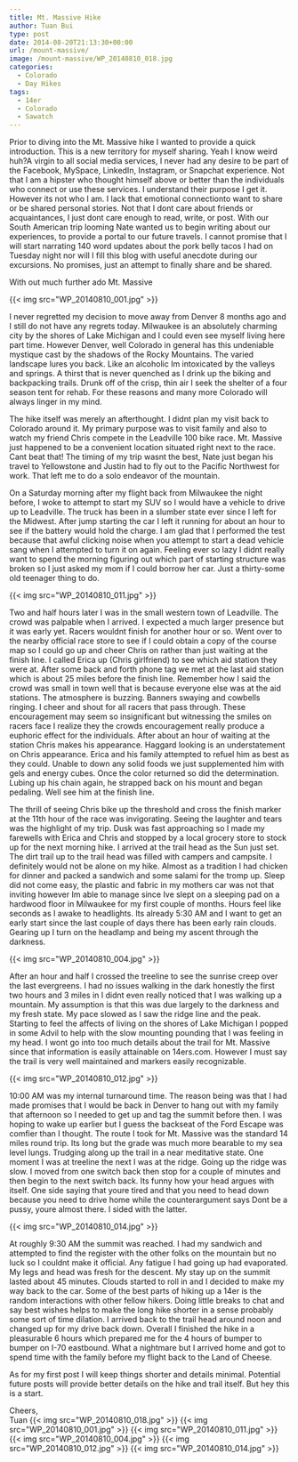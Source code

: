```yaml
---
title: Mt. Massive Hike
author: Tuan Bui
type: post
date: 2014-08-20T21:13:30+00:00
url: /mount-massive/
image: /mount-massive/WP_20140810_018.jpg
categories:
  - Colorado
  - Day Hikes
tags:
  - 14er
  - Colorado
  - Sawatch
---
```

Prior to diving into the Mt. Massive hike I wanted to provide a quick introduction. This is a new territory for myself  sharing. Yeah I know  weird huh?A virgin to all social media services, I never had any desire to be part of the Facebook, MySpace, LinkedIn, Instagram, or Snapchat experience. Not that I am a hipster who thought himself above or better than the individuals who connect or use these services. I understand their purpose  I get it. However its not who I am. I lack that emotional connectionto want to share or be shared personal stories. Not that I dont care about friends or acquaintances, I just dont care enough to read, write, or post. With our South American trip looming Nate wanted us to begin writing about our experiences, to provide a portal to our future travels. I cannot promise that I will start narrating 140 word updates about the pork belly tacos I had on Tuesday night nor will I fill this blog with useful anecdote during our excursions. No promises, just an attempt to finally share and be shared.

With out much further ado Mt. Massive



{{< img src="WP_20140810_001.jpg" >}}

I never regretted my decision to move away from Denver 8 months ago and I still do not have any regrets today. Milwaukee is an absolutely charming city by the shores of Lake Michigan and I could even see myself living here part time. However Denver, well Colorado in general has this undeniable mystique cast by the shadows of the Rocky Mountains. The varied landscape lures you back. Like an alcoholic Im intoxicated by the valleys and springs. A thirst that is never quenched as I drink up the biking and backpacking trails. Drunk off of the crisp, thin air I seek the shelter of a four season tent for rehab. For these reasons and many more Colorado will always linger in my mind.

The hike itself was merely an afterthought. I didnt plan my visit back to Colorado around it. My primary purpose was to visit family and also to watch my friend Chris compete in the Leadville 100 bike race. Mt. Massive just happened to be a convenient location situated right next to the race. Cant beat that! The timing of my trip wasnt the best, Nate just began his travel to Yellowstone and Justin had to fly out to the Pacific Northwest for work. That left me to do a solo endeavor of the mountain.

On a Saturday morning after my flight back from Milwaukee the night before, I woke to attempt to start my SUV so I would have a vehicle to drive up to Leadville. The truck has been in a slumber state ever since I left for the Midwest. After jump starting the car I left it running for about an hour to see if the battery would hold the charge. I am glad that I performed the test because that awful clicking noise when you attempt to start a dead vehicle sang when I attempted to turn it on again. Feeling ever so lazy I didnt really want to spend the morning figuring out which part of starting structure was broken so I just asked my mom if I could borrow her car. Just a thirty-some old teenager thing to do.

{{< img src="WP_20140810_011.jpg" >}}



Two and half hours later I was in the small western town of Leadville. The crowd was palpable when I arrived. I expected a much larger presence but it was early yet. Racers wouldnt finish for another hour or so. Went over to the nearby official race store to see if I could obtain a copy of the course map so I could go up and cheer Chris on rather than just waiting at the finish line. I called Erica up (Chris girlfriend) to see which aid station they were at. After some back and forth phone tag we met at the last aid station which is about 25 miles before the finish line. Remember how I said the crowd was small in town well that is because everyone else was at the aid stations. The atmosphere is buzzing. Banners swaying and cowbells ringing. I cheer and shout for all racers that pass through. These encouragement may seem so insignificant but witnessing the smiles on racers face I realize they the crowds encouragement really produce a euphoric effect for the individuals. After about an hour of waiting at the station Chris makes his appearance. Haggard looking is an understatement on Chris appearance. Erica and his family attempted to refuel him as best as they could. Unable to down any solid foods we just supplemented him with gels and energy cubes. Once the color returned so did the determination. Lubing up his chain again, he strapped back on his mount and began pedaling. Well see him at the finish line.

The thrill of seeing Chris bike up the threshold and cross the finish marker at the 11th hour of the race was invigorating. Seeing the laughter and tears was the highlight of my trip. Dusk was fast approaching so I made my farewells with Erica and Chris and stopped by a local grocery store to stock up for the next morning hike. I arrived at the trail head as the Sun just set. The dirt trail up to the trail head was filled with campers and campsite. I definitely would not be alone on my hike. Almost as a tradition I had chicken for dinner and packed a sandwich and some salami for the tromp up. Sleep did not come easy, the plastic and fabric in my mothers car was not that inviting however Im able to manage since Ive slept on a sleeping pad on a hardwood floor in Milwaukee for my first couple of months. Hours feel like seconds as I awake to headlights. Its already 5:30 AM and I want to get an early start since the last couple of days there has been early rain clouds. Gearing up I turn on the headlamp and being my ascent through the darkness.

{{< img src="WP_20140810_004.jpg" >}}

After an hour and half I crossed the treeline to see the sunrise creep over the last evergreens. I had no issues walking in the dark  honestly the first two hours and 3 miles in I didnt even really noticed that I was walking up a mountain. My assumption is that this was due largely to the darkness and my fresh state. My pace slowed as I saw the ridge line and the peak. Starting to feel the affects of living on the shores of Lake Michigan I popped in some Advil to help with the slow mounting pounding that I was feeling in my head. I wont go into too much details about the trail for Mt. Massive since that information is easily attainable on 14ers.com. However I must say the trail is very well maintained and markers easily recognizable.

 {{< img src="WP_20140810_012.jpg" >}}

10:00 AM was my internal turnaround time. The reason being was that I had made promises that I would be back in Denver to hang out with my family that afternoon so I needed to get up and tag the summit before then. I was hoping to wake up earlier but I guess the backseat of the Ford Escape was comfier than I thought. The route I took for Mt. Massive was the standard 14 miles round trip. Its long but the grade was much more bearable to my sea level lungs. Trudging along up the trail in a near meditative state. One moment I was at treeline the next I was at the ridge. Going up the ridge was slow. I moved from one switch back then stop for a couple of minutes and then begin to the next switch back. Its funny how your head argues with itself. One side saying that youre tired and that you need to head down because you need to drive home while the counterargument says Dont be a pussy, youre almost there. I sided with the latter.

 {{< img src="WP_20140810_014.jpg" >}}



At roughly 9:30 AM the summit was reached. I had my sandwich and attempted to find the register with the other folks on the mountain but no luck so I couldnt make it official. Any fatigue I had going up had evaporated. My legs and head was fresh for the descent. My stay up on the summit lasted about 45 minutes. Clouds started to roll in and I decided to make my way back to the car. Some of the best parts of hiking up a 14er is the random interactions with other fellow hikers. Doing little breaks to chat and say best wishes helps to make the long hike shorter in a sense  probably some sort of time dilation. I arrived back to the trail head around noon and changed up for my drive back down. Overall I finished the hike in a pleasurable 6 hours which prepared me for the 4 hours of bumper to bumper on I-70 eastbound. What a nightmare but I arrived home and got to spend time with the family before my flight back to the Land of Cheese.

As for my first post I will keep things shorter and details minimal. Potential future posts will provide better details on the hike and trail itself. But hey this is a start.

Cheers,  
Tuan
 {{< img src="WP_20140810_018.jpg" >}}
 {{< img src="WP_20140810_001.jpg" >}}
 {{< img src="WP_20140810_011.jpg" >}}
 {{< img src="WP_20140810_004.jpg" >}}
 {{< img src="WP_20140810_012.jpg" >}}
 {{< img src="WP_20140810_014.jpg" >}}
